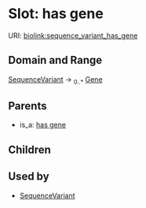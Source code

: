 # Slot: has gene




URI: [biolink:sequence_variant_has_gene](https://w3id.org/biolink/vocab/sequence_variant_has_gene)
## Domain and Range

[SequenceVariant](SequenceVariant.md) ->  <sub>0..*</sub> [Gene](Gene.md)
## Parents

 *  is_a: [has gene](has_gene.md)
## Children

## Used by

 * [SequenceVariant](SequenceVariant.md)
